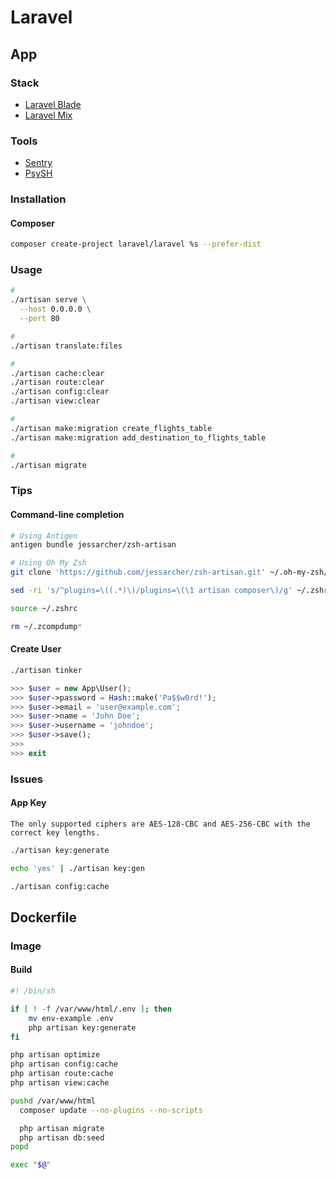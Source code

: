 # Laravel

<!--
https://www.youtube.com/watch?v=MFh0Fd7BsjE
https://linkedin.com/learning/topics/laravel?entityType=COURSE&sortBy=RECENCY

https://spatie.be/videos/readable-laravel/improving-readability-by-decreasing-indentation
https://spatie.be/products/laravel-beyond-crud
https://spatie.be/videos/laravel-package-training
https://github.com/lucid-architecture/laravel
https://github.com/arquivei/laravel-prometheus-exporter
https://www.especializati.com.br/curso-laravel-multi-tenancy-single-database#comprar
-->

## App

### Stack

- [Laravel Blade](/laravel/laravel-blade.md)
- [Laravel Mix](/laravel/laravel-mix.md)

### Tools

- [Sentry](https://sentry.io/for/laravel/)
- [PsySH](/psysh.md)

### Installation

#### Composer

```sh
composer create-project laravel/laravel %s --prefer-dist
```

### Usage

```sh
#
./artisan serve \
  --host 0.0.0.0 \
  --port 80

#
./artisan translate:files

#
./artisan cache:clear
./artisan route:clear
./artisan config:clear
./artisan view:clear

#
./artisan make:migration create_flights_table
./artisan make:migration add_destination_to_flights_table

#
./artisan migrate
```

### Tips

#### Command-line completion

```sh
# Using Antigen
antigen bundle jessarcher/zsh-artisan

# Using Oh My Zsh
git clone 'https://github.com/jessarcher/zsh-artisan.git' ~/.oh-my-zsh/custom/plugins/artisan

sed -ri 's/^plugins=\((.*)\)/plugins=\(\1 artisan composer\)/g' ~/.zshrc

source ~/.zshrc

rm ~/.zcompdump*
```

#### Create User

```sh
./artisan tinker
```

```php
>>> $user = new App\User();
>>> $user->password = Hash::make('Pa$$w0rd!');
>>> $user->email = 'user@example.com';
>>> $user->name = 'John Doe';
>>> $user->username = 'johndoe';
>>> $user->save();
>>>
>>> exit
```

### Issues

#### App Key

```log
The only supported ciphers are AES-128-CBC and AES-256-CBC with the correct key lengths.
```

```sh
./artisan key:generate

echo 'yes' | ./artisan key:gen

./artisan config:cache
```

## Dockerfile

### Image

#### Build

<!-- ```Dockerfile

``` -->

```sh
#! /bin/sh

if [ ! -f /var/www/html/.env ]; then
    mv env-example .env
    php artisan key:generate
fi

php artisan optimize
php artisan config:cache
php artisan route:cache
php artisan view:cache

pushd /var/www/html
  composer update --no-plugins --no-scripts

  php artisan migrate
  php artisan db:seed
popd

exec "$@"
```

<!-- ####

```Dockerfile
FROM docker.io/library/python:3.7-alpine

WORKDIR /usr/src/app

RUN apk add -q --no-cache -t .build-deps \
      gettext==0.20.2-r0 \
      gettext-dev==0.20.2-r0

COPY ./requirements.txt ./

RUN pip3 install --no-cache-dir -r ./requirements.txt

RUN ./manage.py compilemessages

RUN apk del --purge .build-deps

COPY ./ ./

EXPOSE 5000

CMD ["gunicorn", "-b", "0:5000", "-k", "eventlet", "app:app"]
``` -->
